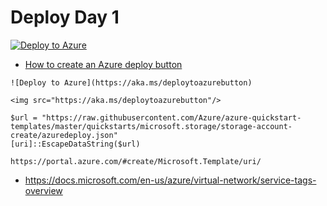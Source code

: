 # Deploy Day 1

[![Deploy to Azure](https://aka.ms/deploytoazurebutton)](https://portal.azure.com/#create/Microsoft.Template/uri/https%3A%2F%2Fraw.githubusercontent.com%2FThor-DraperJr%2FSupplementalResources%2Fmain%2FAssets%2FAzureLabs%2FWeek1%2FDay3%2Fazuredeploy.json)

- [How to create an Azure deploy button](https://docs.microsoft.com/en-us/azure/azure-resource-manager/templates/deploy-to-azure-button)

```text
![Deploy to Azure](https://aka.ms/deploytoazurebutton)

<img src="https://aka.ms/deploytoazurebutton"/>

$url = "https://raw.githubusercontent.com/Azure/azure-quickstart-templates/master/quickstarts/microsoft.storage/storage-account-create/azuredeploy.json"
[uri]::EscapeDataString($url)

https://portal.azure.com/#create/Microsoft.Template/uri/
```

- https://docs.microsoft.com/en-us/azure/virtual-network/service-tags-overview